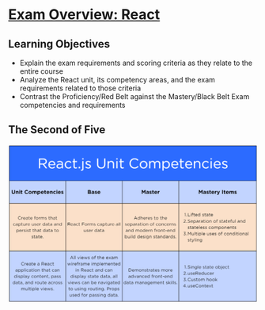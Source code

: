 # [	Exam Overview: React](https://login.codingdojo.com/m/754/16722/124547)

## Learning Objectives
- Explain the exam requirements and scoring criteria as they relate to the entire course
- Analyze the React unit, its competency areas, and the exam requirements related to those criteria
- Contrast the Proficiency/Red Belt against the Mastery/Black Belt Exam competencies and requirements

## The Second of Five

![](1694019027__reactunitcompetencies.png)